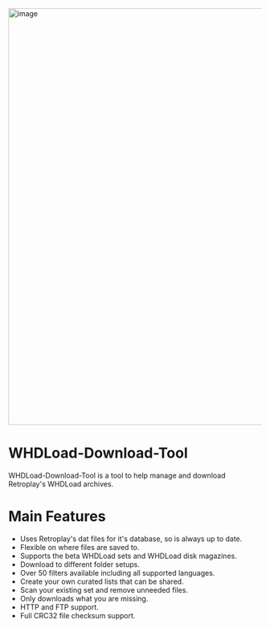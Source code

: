 <img width="1096" height="829" alt="image" src="https://github.com/user-attachments/assets/65b0a6c8-7673-4c51-904d-934a55f910db" />

# WHDLoad-Download-Tool
WHDLoad-Download-Tool is a tool to help manage and download Retroplay's WHDLoad archives.

# Main Features
- Uses Retroplay's dat files for it's database, so is always up to date.
- Flexible on where files are saved to.
- Supports the beta WHDLoad sets and WHDLoad disk magazines.
- Download to different folder setups.
- Over 50 filters available including all supported languages.
- Create your own curated lists that can be shared.
- Scan your existing set and remove unneeded files.
- Only downloads what you are missing.
- HTTP and FTP support.
- Full CRC32 file checksum support.
